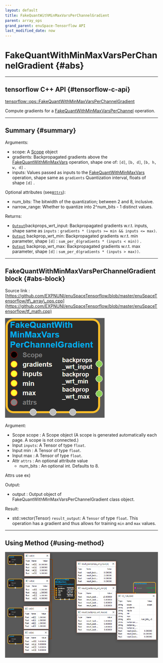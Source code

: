 ```yaml
--- 
layout: default 
title: FakeQuantWithMinMaxVarsPerChannelGradient 
parent: array_ops 
grand_parent: enuSpace-Tensorflow API 
last_modified_date: now 
--- 
```


# FakeQuantWithMinMaxVarsPerChannelGradient {#abs}

---

## tensorflow C++ API {#tensorflow-c-api}

[tensorflow::ops::FakeQuantWithMinMaxVarsPerChannelGradient](https://www.tensorflow.org/api_docs/cc/class/tensorflow/ops/fake-quant-with-min-max-vars-per-channel-gradient.html)

Compute gradients for a [FakeQuantWithMinMaxVarsPerChannel](https://www.tensorflow.org/api_docs/cc/class/tensorflow/ops/fake-quant-with-min-max-vars-per-channel.html#classtensorflow_1_1ops_1_1_fake_quant_with_min_max_vars_per_channel) operation.

---

## Summary {#summary}

Arguments:

* scope: A [Scope](https://www.tensorflow.org/api_docs/cc/class/tensorflow/scope.html#classtensorflow_1_1_scope) object
* gradients: Backpropagated gradients above the [FakeQuantWithMinMaxVars](https://www.tensorflow.org/api_docs/cc/class/tensorflow/ops/fake-quant-with-min-max-vars.html#classtensorflow_1_1ops_1_1_fake_quant_with_min_max_vars) operation, shape one of: `[d]`, `[b, d]`, `[b, h, w, d]` .
* inputs: Values passed as inputs to the [FakeQuantWithMinMaxVars](https://www.tensorflow.org/api_docs/cc/class/tensorflow/ops/fake-quant-with-min-max-vars.html#classtensorflow_1_1ops_1_1_fake_quant_with_min_max_vars) operation, shape same as `gradients` Quantization interval, floats of shape `[d]` .

Optional attributes \(see[`Attrs`](https://www.tensorflow.org/api_docs/cc/struct/tensorflow/ops/fake-quant-with-min-max-vars-per-channel-gradient/attrs.html#structtensorflow_1_1ops_1_1_fake_quant_with_min_max_vars_per_channel_gradient_1_1_attrs)\):

* num\_bits: The bitwidth of the quantization; between 2 and 8, inclusive.
* narrow\_range: Whether to quantize into 2^num\_bits - 1 distinct values.

Returns:

* [`Output`](https://www.tensorflow.org/api_docs/cc/class/tensorflow/output.html#classtensorflow_1_1_output)backprops\_wrt\_input: Backpropagated gradients w.r.t. inputs, shape same as `inputs` : `gradients * (inputs >= min && inputs <= max)`.
* [`Output`](https://www.tensorflow.org/api_docs/cc/class/tensorflow/output.html#classtensorflow_1_1_output) backprop\_wrt\_min: Backpropagated gradients w.r.t. min parameter, shape `[d]` : `sum_per_d(gradients * (inputs < min))` .
* [`Output`](https://www.tensorflow.org/api_docs/cc/class/tensorflow/output.html#classtensorflow_1_1_output) backprop\_wrt\_max: Backpropagated gradients w.r.t. max parameter, shape `[d]` : `sum_per_d(gradients * (inputs > max))`.

---

## FakeQuantWithMinMaxVarsPerChannelGradient block {#abs-block}

Source link :[https://github.com/EXPNUNI/enuSpaceTensorflow/blob/master/enuSpaceTensorflow/tf\_array\_ops.cpp](https://github.com/EXPNUNI/enuSpaceTensorflow/blob/master/enuSpaceTensorflow/tf_math.cpp)

![](../assets/array_ops/fakequantwithminmaxvarsperchannelgradient1.png)

Argument:

* Scope scope : A Scope object \(A scope is generated automatically each page. A scope is not connected.\)
* Input `inputs`: A Tensor of type `float`.
* Input min : A Tensor of type `float`.
* Input max : A Tensor of type `float`.
* Attr `attrs` : An optional attribute value
  * num\_bits : An optional int. Defaults to 8.

Attrs use ex\)

Output:

* output : Output object of FakeQuantWithMinMaxVarsPerChannelGradient class object.

Result:

* std::vector\(Tensor\) `result_output`: A `Tensor` of type `float`. This operation has a gradient and thus allows for training `min` and `max` values.

---

## Using Method {#using-method}

![](../assets/array_ops/fakequantwithminmaxvarsperchannelgradient2.png)

